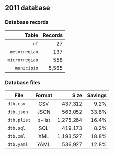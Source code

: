 ## 2011 database

### Database records

|          Table | Records |
| --------------:| -------:|
|           `uf` |      27 |
|  `mesorregiao` |     137 |
| `microrregiao` |     558 |
|    `municipio` |   5,565 |

### Database files

| File        | Format |      Size | Savings |
| ----------- |:------:| ---------:| -------:|
| `dtb.csv`   | CSV    |   437,312 |    9.2% |
| `dtb.json`  | JSON   |   563,052 |   33.8% |
| `dtb.plist` | p-list | 1,275,264 |   16.4% |
| `dtb.sql`   | SQL    |   419,173 |    8.2% |
| `dtb.xml`   | XML    | 1,193,527 |   18.8% |
| `dtb.yaml`  | YAML   |   536,927 |   12.8% |
